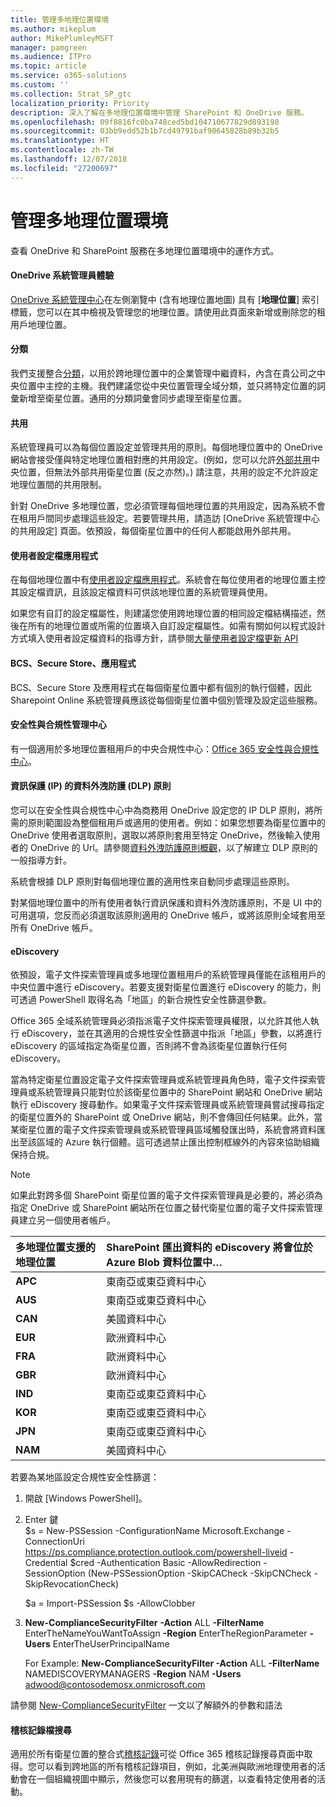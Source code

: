 ```yaml
---
title: 管理多地理位置環境
ms.author: mikeplum
author: MikePlumleyMSFT
manager: pamgreen
ms.audience: ITPro
ms.topic: article
ms.service: o365-solutions
ms.custom: ''
ms.collection: Strat_SP_gtc
localization_priority: Priority
description: 深入了解在多地理位置環境中管理 SharePoint 和 OneDrive 服務。
ms.openlocfilehash: 09f8816fc0ba748ced5bd104710677829d893198
ms.sourcegitcommit: 03bb9edd52b1b7cd49791baf90645828b89b32b5
ms.translationtype: HT
ms.contentlocale: zh-TW
ms.lasthandoff: 12/07/2018
ms.locfileid: "27200697"
---
```

# <a name="administering-a-multi-geo-environment"></a>管理多地理位置環境

查看 OneDrive 和 SharePoint 服務在多地理位置環境中的運作方式。

#### <a name="onedrive-administrator-experience"></a>OneDrive 系統管理員體驗

[OneDrive 系統管理中心](https://admin.onedrive.com)在左側瀏覽中 (含有地理位置地圖) 具有 [**地理位置**] 索引標籤，您可以在其中檢視及管理您的地理位置。請使用此頁面來新增或刪除您的租用戶地理位置。

#### <a name="taxonomy"></a>分類

我們支援整合[分類](https://support.office.com/article/A180FA28-6405-4679-9EC3-81D2028C4EFC)，以用於跨地理位置中的企業管理中繼資料，內含在貴公司之中央位置中主控的主機。我們建議您從中央位置管理全域分類，並只將特定位置的詞彙新增至衛星位置。通用的分類詞彙會同步處理至衛星位置。

#### <a name="sharing"></a>共用

系統管理員可以為每個位置設定並管理共用的原則。每個地理位置中的 OneDrive 網站會接受僅與特定地理位置相對應的共用設定。(例如，您可以允許[外部共用](https://support.office.com/article/C8A462EB-0723-4B0B-8D0A-70FEAFE4BE85)中央位置，但無法外部共用衛星位置 (反之亦然)。) 請注意，共用的設定不允許設定地理位置間的共用限制。

針對 OneDrive 多地理位置，您必須管理每個地理位置的共用設定，因為系統不會在租用戶間同步處理這些設定。若要管理共用，請造訪 [OneDrive 系統管理中心的共用設定] [](https://admin.onedrive.com/?v=SharingSettings)頁面。依預設，每個衛星位置中的任何人都能啟用外部共用。

#### <a name="user-profile-application"></a>使用者設定檔應用程式

在每個地理位置中有[使用者設定檔應用程式](https://support.office.com/article/494bec9c-6654-41f0-920f-f7f937ea9723)。系統會在每位使用者的地理位置主控其設定檔資訊，且該設定檔資料可供該地理位置的系統管理員使用。

如果您有自訂的設定檔屬性，則建議您使用跨地理位置的相同設定檔結構描述，然後在所有的地理位置或所需的位置填入自訂設定檔屬性。如需有關如何以程式設計方式填入使用者設定檔資料的指導方針，請參閱[大量使用者設定檔更新 API](https://docs.microsoft.com/zh-TW/sharepoint/dev/solution-guidance/bulk-user-profile-update-api-for-sharepoint-online)

#### <a name="bcs-secure-store-apps"></a>BCS、Secure Store、應用程式

BCS、Secure Store 及應用程式在每個衛星位置中都有個別的執行個體，因此 Sharepoint Online 系統管理員應該從每個衛星位置中個別管理及設定這些服務。

#### <a name="security-and-compliance-admin-center"></a>安全性與合規性管理中心

有一個適用於多地理位置租用戶的中央合規性中心：[Office 365 安全性與合規性中心](https://protection.office.com/?rfr=AdminCenter\#/homepage)。

#### <a name="information-protection-ip-data-loss-prevention-dlp-policy"></a>資訊保護 (IP) 的資料外洩防護 (DLP) 原則

您可以在安全性與合規性中心中為商務用 OneDrive 設定您的 IP DLP 原則，將所需的原則範圍設為整個租用戶或適用的使用者。例如：如果您想要為衛星位置中的 OneDrive 使用者選取原則，選取以將原則套用至特定 OneDrive，然後輸入使用者的 OneDrive 的 Url。請參閱[資料外洩防護原則概觀](https://support.office.com/article/1966b2a7-d1e2-4d92-ab61-42efbb137f5e)，以了解建立 DLP 原則的一般指導方針。

系統會根據 DLP 原則對每個地理位置的適用性來自動同步處理這些原則。

對某個地理位置中的所有使用者執行資訊保護和資料外洩防護原則，不是 UI 中的可用選項，您反而必須選取該原則適用的 OneDrive 帳戶，或將該原則全域套用至所有 OneDrive 帳戶。

#### <a name="ediscovery"></a>eDiscovery 

依預設，電子文件探索管理員或多地理位置租用戶的系統管理員僅能在該租用戶的中央位置中進行 eDiscovery。若要支援對衛星位置進行 eDiscovery 的能力，則可透過 PowerShell 取得名為「地區」的新合規性安全性篩選參數。

Office 365 全域系統管理員必須指派電子文件探索管理員權限，以允許其他人執行 eDiscovery，並在其適用的合規性安全性篩選中指派「地區」參數，以將進行 eDiscovery 的區域指定為衛星位置，否則將不會為該衛星位置執行任何 eDiscovery。

當為特定衛星位置設定電子文件探索管理員或系統管理員角色時，電子文件探索管理員或系統管理員只能對位於該衛星位置中的 SharePoint 網站和 OneDrive 網站執行 eDiscovery 搜尋動作。如果電子文件探索管理員或系統管理員嘗試搜尋指定的衛星位置外的 SharePoint 或 OneDrive 網站，則不會傳回任何結果。此外，當某衛星位置的電子文件探索管理員或系統管理員區域觸發匯出時，系統會將資料匯出至該區域的 Azure 執行個體。這可透過禁止匯出控制框線外的內容來協助組織保持合規。

> [!NOTE]
> 如果此對跨多個 SharePoint 衛星位置的電子文件探索管理員是必要的，將必須為指定 OneDrive 或 SharePoint 網站所在位置之替代衛星位置的電子文件探索管理員建立另一個使用者帳戶。

<table>
<thead>
<tr class="header">
<th align="left"><strong>多地理位置支援的地理位置</strong></th>
<th align="left"><strong>SharePoint 匯出資料的 eDiscovery 將會位於 Azure Blob 資料位置中…</strong></th>
</tr>
</thead>
<tbody>
<tr class="odd">
<td align="left"><strong>APC</strong></td>
<td align="left">東南亞或東亞資料中心</td>
</tr>
<tr class="odd">
<td align="left"><strong>AUS</strong></td>
<td align="left">東南亞或東亞資料中心</td>
</tr>
<tr class="even">
<td align="left"><strong>CAN</strong></td>
<td align="left">美國資料中心</td>
</tr>
<tr class="even">
<td align="left"><strong>EUR</strong></td>
<td align="left">歐洲資料中心</td>
</tr>
<tr class="odd">
<td align="left"><strong>FRA</strong></td>
<td align="left">歐洲資料中心</td>
</tr>
<tr class="odd">
<td align="left"><strong>GBR</strong></td>
<td align="left">歐洲資料中心</td>
</tr>
<tr class="even">
<td align="left"><strong>IND</strong></td>
<td align="left">東南亞或東亞資料中心</td>
</tr>
<tr class="even">
<td align="left"><strong>KOR</strong></td>
<td align="left">東南亞或東亞資料中心</td>
</tr>
<tr class="even">
<td align="left"><strong>JPN</strong></td>
<td align="left">東南亞或東亞資料中心</td>
</tr>
<tr class="odd">
<td align="left"><strong>NAM</strong></td>
<td align="left">美國資料中心</td>
</tr>
</tbody>
</table>

若要為某地區設定合規性安全性篩選：

1.  開啟 [Windows PowerShell]。

2.  Enter 鍵  
    $s = New-PSSession -ConfigurationName Microsoft.Exchange -ConnectionUri <https://ps.compliance.protection.outlook.com/powershell-liveid> -Credential $cred -Authentication Basic -AllowRedirection -SessionOption (New-PSSessionOption -SkipCACheck -SkipCNCheck -SkipRevocationCheck)

    $a = Import-PSSession $s -AllowClobber  

3.  **New-ComplianceSecurityFilter** **-Action** ALL **-FilterName** EnterTheNameYouWantToAssign **-Region** EnterTheRegionParameter **-Users** EnterTheUserPrincipalName

    For Example: **New-ComplianceSecurityFilter -Action** ALL **-FilterName** NAMEDISCOVERYMANAGERS **-Region** NAM **-Users** adwood@contosodemosx.onmicrosoft.com

請參閱 [New-ComplianceSecurityFilter](https://technet.microsoft.com/library/mt210915(v=exchg.160).aspx) 一文以了解額外的參數和語法

#### <a name="audit-log-search"></a>稽核記錄檔搜尋

適用於所有衛星位置的整合式[稽核記錄](https://support.office.com/article/0d4d0f35-390b-4518-800e-0c7ec95e946c)可從 Office 365 稽核記錄搜尋頁面中取得。您可以看到跨地區的所有稽核記錄項目，例如，北美洲與歐洲地理使用者的活動會在一個組織視圖中顯示，然後您可以套用現有的篩選，以查看特定使用者的活動。

